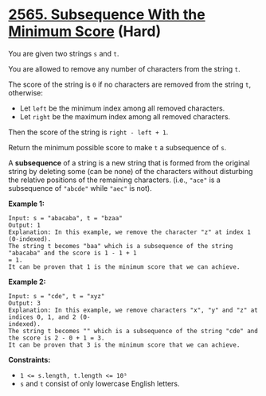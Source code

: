 # [2565. Subsequence With the Minimum Score][link] (Hard)

[link]: https://leetcode.com/problems/subsequence-with-the-minimum-score/

You are given two strings `s` and `t`.

You are allowed to remove any number of characters from the string `t`.

The score of the string is `0` if no characters are removed from the string `t`, otherwise:

- Let `left` be the minimum index among all removed characters.
- Let `right` be the maximum index among all removed characters.

Then the score of the string is `right - left + 1`.

Return the minimum possible score to make  `t` a subsequence of  `s`.

A **subsequence** of a string is a new string that is formed from the original string by deleting
some (can be none) of the characters without disturbing the relative positions of the remaining
characters. (i.e., `"ace"` is a subsequence of `"abcde"` while `"aec"` is not).

**Example 1:**

```
Input: s = "abacaba", t = "bzaa"
Output: 1
Explanation: In this example, we remove the character "z" at index 1 (0-indexed).
The string t becomes "baa" which is a subsequence of the string "abacaba" and the score is 1 - 1 + 1
= 1.
It can be proven that 1 is the minimum score that we can achieve.
```

**Example 2:**

```
Input: s = "cde", t = "xyz"
Output: 3
Explanation: In this example, we remove characters "x", "y" and "z" at indices 0, 1, and 2 (0-
indexed).
The string t becomes "" which is a subsequence of the string "cde" and the score is 2 - 0 + 1 = 3.
It can be proven that 3 is the minimum score that we can achieve.
```

**Constraints:**

- `1 <= s.length, t.length <= 10⁵`
- `s` and `t` consist of only lowercase English letters.
